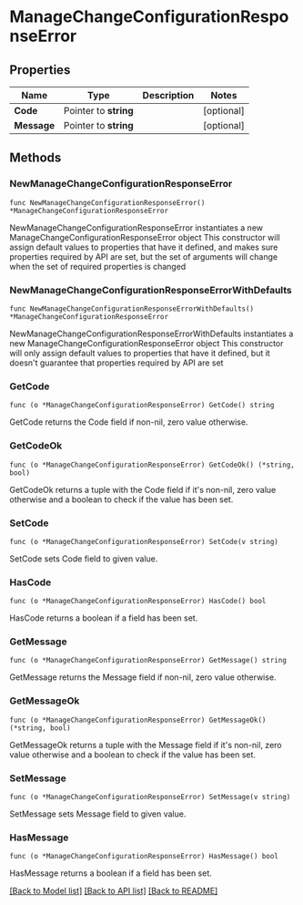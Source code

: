 # ManageChangeConfigurationResponseError

## Properties

Name | Type | Description | Notes
------------ | ------------- | ------------- | -------------
**Code** | Pointer to **string** |  | [optional] 
**Message** | Pointer to **string** |  | [optional] 

## Methods

### NewManageChangeConfigurationResponseError

`func NewManageChangeConfigurationResponseError() *ManageChangeConfigurationResponseError`

NewManageChangeConfigurationResponseError instantiates a new ManageChangeConfigurationResponseError object
This constructor will assign default values to properties that have it defined,
and makes sure properties required by API are set, but the set of arguments
will change when the set of required properties is changed

### NewManageChangeConfigurationResponseErrorWithDefaults

`func NewManageChangeConfigurationResponseErrorWithDefaults() *ManageChangeConfigurationResponseError`

NewManageChangeConfigurationResponseErrorWithDefaults instantiates a new ManageChangeConfigurationResponseError object
This constructor will only assign default values to properties that have it defined,
but it doesn't guarantee that properties required by API are set

### GetCode

`func (o *ManageChangeConfigurationResponseError) GetCode() string`

GetCode returns the Code field if non-nil, zero value otherwise.

### GetCodeOk

`func (o *ManageChangeConfigurationResponseError) GetCodeOk() (*string, bool)`

GetCodeOk returns a tuple with the Code field if it's non-nil, zero value otherwise
and a boolean to check if the value has been set.

### SetCode

`func (o *ManageChangeConfigurationResponseError) SetCode(v string)`

SetCode sets Code field to given value.

### HasCode

`func (o *ManageChangeConfigurationResponseError) HasCode() bool`

HasCode returns a boolean if a field has been set.

### GetMessage

`func (o *ManageChangeConfigurationResponseError) GetMessage() string`

GetMessage returns the Message field if non-nil, zero value otherwise.

### GetMessageOk

`func (o *ManageChangeConfigurationResponseError) GetMessageOk() (*string, bool)`

GetMessageOk returns a tuple with the Message field if it's non-nil, zero value otherwise
and a boolean to check if the value has been set.

### SetMessage

`func (o *ManageChangeConfigurationResponseError) SetMessage(v string)`

SetMessage sets Message field to given value.

### HasMessage

`func (o *ManageChangeConfigurationResponseError) HasMessage() bool`

HasMessage returns a boolean if a field has been set.


[[Back to Model list]](../README.md#documentation-for-models) [[Back to API list]](../README.md#documentation-for-api-endpoints) [[Back to README]](../README.md)


